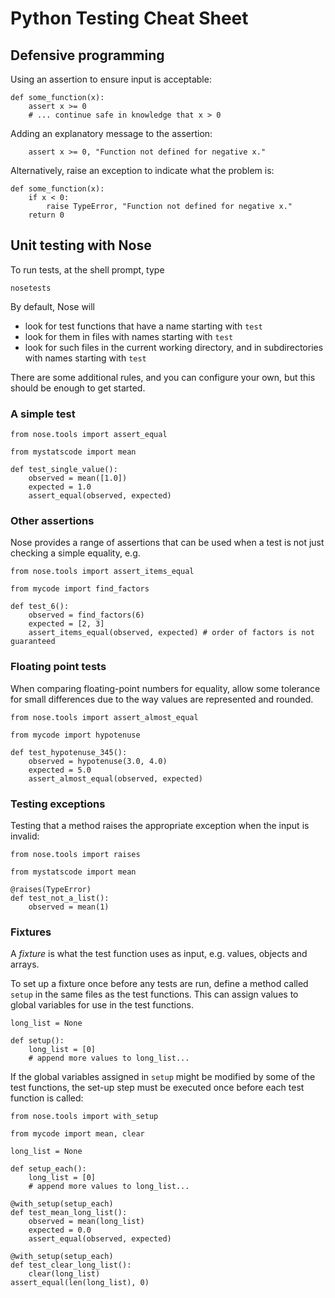 Python Testing Cheat Sheet
==========================

Defensive programming
---------------------

Using an assertion to ensure input is acceptable:

    def some_function(x):
        assert x >= 0
        # ... continue safe in knowledge that x > 0

Adding an explanatory message to the assertion:

        assert x >= 0, "Function not defined for negative x."

Alternatively, raise an exception to indicate what the problem is:

    def some_function(x):
        if x < 0:
            raise TypeError, "Function not defined for negative x."
        return 0


Unit testing with Nose
----------------------

To run tests, at the shell prompt, type

    nosetests

By default, Nose will

* look for test functions that have a name starting with `test`
* look for them in files with names starting with `test`
* look for such files in the current working directory, and in subdirectories with names starting with `test`

There are some additional rules, and you can configure your own, but this should be enough to get started.

### A simple test

    from nose.tools import assert_equal

    from mystatscode import mean

    def test_single_value():
        observed = mean([1.0])
        expected = 1.0
        assert_equal(observed, expected)

### Other assertions

Nose provides a range of assertions that can be used when a test is not just checking a simple equality, e.g.

    from nose.tools import assert_items_equal

    from mycode import find_factors

    def test_6():
        observed = find_factors(6)
        expected = [2, 3]
        assert_items_equal(observed, expected) # order of factors is not guaranteed

### Floating point tests

When comparing floating-point numbers for equality, allow some tolerance for small differences due to
the way values are represented and rounded.

    from nose.tools import assert_almost_equal

    from mycode import hypotenuse

    def test_hypotenuse_345():
        observed = hypotenuse(3.0, 4.0)
        expected = 5.0
        assert_almost_equal(observed, expected)

### Testing exceptions

Testing that a method raises the appropriate exception when the input is invalid:

    from nose.tools import raises

    from mystatscode import mean

    @raises(TypeError)
    def test_not_a_list():
        observed = mean(1)

### Fixtures

A *fixture* is what the test function uses as input, e.g. values, objects and arrays.

To set up a fixture once before any tests are run, define a method called `setup` in the same files
as the test functions. This can assign values to global variables for use in the test functions.

    long_list = None

    def setup():
        long_list = [0]
        # append more values to long_list...

If the global variables assigned in `setup` might be modified by some of the test functions, the set-up
step must be executed once before each test function is called:

    from nose.tools import with_setup

    from mycode import mean, clear

    long_list = None

    def setup_each():
        long_list = [0]
        # append more values to long_list...

    @with_setup(setup_each)
    def test_mean_long_list():
        observed = mean(long_list)
        expected = 0.0
        assert_equal(observed, expected)

    @with_setup(setup_each)
    def test_clear_long_list():
        clear(long_list)
	assert_equal(len(long_list), 0)
